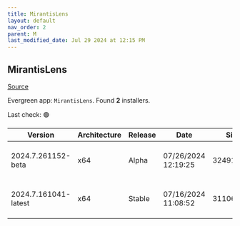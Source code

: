 ```yaml
---
title: MirantisLens
layout: default
nav_order: 2
parent: M
last_modified_date: Jul 29 2024 at 12:15 PM
---
```


## MirantisLens

[Source](https://k8slens.dev/)

Evergreen app: `MirantisLens`. Found **2** installers.

Last check: 🟢

| Version              | Architecture | Release | Date                | Size      | Sha512                                                                                   | URI                                                                                                                                                    |
| -------------------- | ------------ | ------- | ------------------- | --------- | ---------------------------------------------------------------------------------------- | ------------------------------------------------------------------------------------------------------------------------------------------------------ |
| 2024.7.261152-beta   | x64          | Alpha   | 07/26/2024 12:19:25 | 324913424 | tAxQdES21Rpro/5fv7ViwR15cQboTQOPofnXXdQtI5eBB2wHKL6SX3IlaQLlxfY6+chIt17elLJCJGJCPbgevg== | [https://downloads.k8slens.dev/ide/Lens%20Setup%202024.7.261152-beta.exe](https://downloads.k8slens.dev/ide/Lens%20Setup%202024.7.261152-beta.exe)     |
| 2024.7.161041-latest | x64          | Stable  | 07/16/2024 11:08:52 | 311066008 | ux0MUta4FZjdOeMOYx4P7aHUEJ899YJO4W4xWMoBe8zeKyPq2fa5XuixwdLcp76mlP5HtIiF2nEAvB2aBs6nTQ== | [https://downloads.k8slens.dev/ide/Lens%20Setup%202024.7.161041-latest.exe](https://downloads.k8slens.dev/ide/Lens%20Setup%202024.7.161041-latest.exe) |
